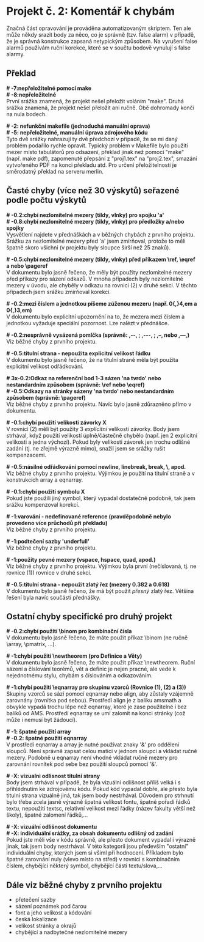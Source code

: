 # Projekt č. 2: Komentář k chybám
Značná část opravování je prováděna automatizovaným skriptem. Ten ale může někdy srazit body za
něco, co je správně (tzv. false alarm) v případě, že je správná konstrukce zapsaná netypickým
způsobem. Na vyrušení false alarmů používám ruční korekce, které se v součtu bodově vynulují s false
alarmy. 


## Překlad
**\# -7:nepřeložitelné pomocí make**\
**\# -8:nepřeložitelné**\
První srážka znamená, že projekt nešel přeložit voláním "make". Druhá srážka znamená, že projekt nešel přeložit ani ručně. Obě dohromady končí na nula bodech.

**\# -2: nefunkční makefile (jednoduchá manuální oprava)**\
**\# -5: nepřeložitelné, manuální úprava zdrojového kódu**\
Tyto dvě srážky nahrazují ty dvě předchozí v případě, že se mi daný problém podařilo rychle opravit. Typický problém v Makefile bylo použití mezer místo tabulátorů pro odsazení, překlad jinak než pomocí "make" (např. make pdf), zapomenuté přepsání z "proj1.tex" na "proj2.tex", smazání vytvořeného PDF na konci překladu atd. Pro určení přeložitelnosti je směrodatný překlad na serveru merlin.


## Časté chyby (více než 30 výskytů) seřazené podle počtu výskytů
**\# -0.2:chybí nezlomitelné mezery (tildy, vlnky) pro spojku 'a'**\
**\# -0.8:chybí nezlomitelné mezery (tildy, vlnky) pro předložky a/nebo spojky**\
Vysvětlení najdete v přednáškách a v běžných chybách z prvního projektu. Srážku za nezlomitelné mezery před 'a' jsem zmírňoval, protože to měli špatně skoro všichni (v projektu byly sloupce širší než 25 znaků). 

**\# -0.5:chybí nezlomitelné mezery (tildy, vlnky) před příkazem \ref, \eqref a nebo \pageref**\
V dokumentu bylo jasně řečeno, že měly být použity nezlomitelné mezery před příkazy pro sázení odkazů. V mnoha případech byly nezlomitelné mezery v úvodu, ale chyběly v odkazu na rovnici (2) v druhé sekci. V těchto případech jsem srážku zmírňoval korekcí.  

**\# -0.2:mezi číslem a jednotkou píšeme zúženou mezeru (např. 0{,}4\,em a 0{,}3\,em)**\
V dokumentu bylo explicitní upozornění na to, že mezera mezi číslem a jednotkou vyžaduje speciální pozornost. Lze nalézt v přednášce.

**\# -0.2:nesprávně vysázená pomlčka (správně: \,--\, ; \,---\, ; \,–\, nebo \,—\,)**\
Viz běžné chyby z prvního projektu.

**\# -0.5:titulní strana - nepoužita explicitní velikost řádku**\
V dokumentu bylo jasně řečeno, že na titulní straně měla být použita explicitní velikost odřádkování. 

**\# 3x-0.2:Odkaz na referenční bod 1-3 sázen 'na tvrdo' nebo nestandardním způsobem (správně: \ref nebo \eqref)**\
**\# -0.5:Odkazy na stránky sázeny 'na tvrdo' nebo nestandardním způsobem (správně: \pageref)**\
Viz běžné chyby z prvního projektu. Navíc bylo jasně zdůrazněno přímo v dokumentu.

**\# -0.1:chybí použití velikosti závorky X**\
V rovnici (2) měli být použity 3 *explicitní* velikosti závorky. Body jsem strhával, když použití velikostí úplně/částečně chybělo (např. jen 2 explicitní velikosti a jedna výchozí). Pokud byly velikosti závorek jen trochu odlišné zadání (tj. ne zřejmě výrazně mimo), snažil jsem se srážky rušit kompenzacemi. 

**\# -0.5:násilné odřádkování pomocí newline, linebreak, break, \\, apod.**\
Viz běžné chyby z prvního projektu. Výjimkou je použití na titulní straně a v konstrukcích array a eqnarray.

**\# -0.1:chybí použití symbolu X**\
Pokud jste použili jiný symbol, který vypadal dostatečně podobně, tak jsem srážku kompenzoval korekcí.

**\# -1:varování - nedefinované reference (pravděpodobně nebylo provedeno více průchodů při překladu)**\
Viz běžné chyby z prvního projektu.

**\# -1:podtečení sazby 'underfull'**\
Viz běžné chyby z prvního projektu.

**\# -1:použity pevné mezery (vspace, hspace, quad, apod.)**\
Viz běžné chyby z prvního projektu. Výjimkou byla první (nečíslovaná, tj. ne rovnice (1)) rovnice v druhé sekci.

**\# -0.5:titulní strana - nepoužit zlatý řez (mezery 0.382 a 0.618)**\
V dokumentu bylo jasně řečeno, že má být použit *přesný* zlatý řez. Většina řešení byla navíc součástí přednášky.

## Ostatní chyby specifické pro druhý projekt
**\# -0.2:chybí použití \binom pro kombinační čísla**\
V dokumentu bylo jasně řečeno, že máte použít příkaz \binom (ne ručně \array, \pmatrix, ...). 

**\# -1:chybí použití \newtheorem (pro Definice a Věty)**\
V dokumentu bylo jasně řečeno, že máte použít příkaz \newtheorem. Ruční sázení a číslování teorémů, vět a definic je nejen pracné, ale vede k nejednotnému stylu, chybám s číslováním a odkazováním.

**\# -1:chybí použití \eqnarray pro skupinu vzorců (Rovnice (1), (2) a (3))**\
Skupiny vzorců se sází pomocí eqnarray nebo align, aby zůstaly vzájemně zarovnány (rovnítka pod sebou). Prostředí align je z balíku amsmath a obvykle vypadá trochu lépe než eqnarray, které je zase použitelné i bez balíků od AMS. Prostředí eqnarray se umí zalomit na konci stránky (což může i nemusí být žádoucí).

**\# -1: špatné použití array**\
**\# -0.2: špatné použití eqnarray**\
V prostředí eqnarray a array je nutné používat znaky '&' pro oddělení sloupců. Není správně zapsat celou matici v jednom sloupci a vkládat ručně mezery. Podobně u eqnarray není vhodné vkládat ručně mezery pro zarovnání rovnítek pod sebe bez použití sloupců pomocí '&'.

**\# -X: vizualni odlisnost titulni strany**\
Body jsem strhával v případě, že byla vizuální odlišnost příliš velká i s přihlédnutím ke zdrojovému kódu. Pokud kód vypadal dobře, ale přesto byla titulní strana vizuálně jiná, tak jsem body nestrhával. Důvodem pro strhnutí bylo třeba zcela jasně výrazně špatná velikost fontu, špatné pořadí řádků textu, nepoužití textsc, relativní velikost mezi řádky (název fakulty větší než školy), špatné zalomení řádků,...

**\# -X: vizuální odlišnost dokumentu**\
**\# -X: individuální srážky, za obsah dokumentu odlišný od zadání**\
Pokud jste měli vše v kódu správně, ale přesto dokument vypadal i výrazně jinak, tak jsem body nestrhával. V této kategorii jsou především "ostatní" individuální chyby, kterých jsem si všiml při  hodnocení. Příkladem bylo špatné zarovnání nuly (vlevo místo na střed) v rovnici s kombinačním číslem, chybějící některý symbol, chybějící části textu/slova,...

## Dále viz běžné chyby z prvního projektu
* přetečení sazby
* sázení poznámek pod čarou
* font a jeho velikost a kódování
* česká lokalizace
* velikost stránky a okrajů
* chybějící a nadbytečné nezlomitelné mezery